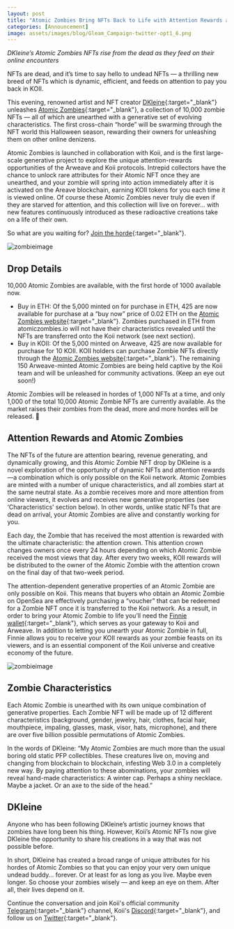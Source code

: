 ```yaml
---
layout: post
title: "Atomic Zombies Bring NFTs Back to Life with Attention Rewards and Generative Characteristics"
categories: [Announcement]
image: assets/images/blog/Gleam_Campaign-twitter-opt1_6.png
---
```


_DKleine’s Atomic Zombies NFTs rise from the dead as they feed on their online encounters_

NFTs are dead, and it’s time to say hello to undead NFTs — a thrilling new breed of NFTs which is dynamic, efficient, and feeds on attention to pay you back in KOII.

This evening, renowned artist and NFT creator [DKleine](https://twitter.com/_dkleine){:target="\_blank"} unleashes [Atomic Zombies](http://atomiczombies.io){:target="\_blank"}, a collection of 10,000 zombie NFTs — all of which are unearthed with a generative set of evolving characteristics. The first cross-chain “horde” will be swarming through the NFT world this Halloween season, rewarding their owners for unleashing them on other online denizens.

Atomic Zombies is launched in collaboration with Koii, and is the first large-scale generative project to explore the unique attention-rewards opportunities of the Arweave and Koii protocols. Intrepid collectors have the chance to unlock rare attributes for their Atomic NFT once they are unearthed, and your zombie will spring into action immediately after it is activated on the Areave blockchain, earning KOII tokens for you each time it is viewed online. Of course these Atomic Zombies never truly die even if they are starved for attention, and this collection will live on forever… with new features continuously introduced as these radioactive creations take on a life of their own.

So what are you waiting for? [Join the horde](http://atomiczombies.io){:target="\_blank"}.

![zombieimage](/assets/images/blog/Slow_Demo_video.gif)

## Drop Details

10,000 Atomic Zombies are available, with the first horde of 1000 available now.

- Buy in ETH: Of the 5,000 minted on for purchase in ETH, 425 are now available for purchase at a “buy now” price of 0.02 ETH on the [Atomic Zombies website](http://atomiczombies.io){:target="\_blank"}. Zombies purchased in ETH from atomiczombies.io will not have their characteristics revealed until the NFTs are transferred onto the Koii network (see next section).
- Buy in KOII: Of the 5,000 minted on Arweave, 425 are now available for purchase for 10 KOII. KOII holders can purchase Zombie NFTs directly through the [Atomic Zombies website](http://atomiczombies.io){:target="\_blank"}. The remaining 150 Arweave-minted Atomic Zombies are being held captive by the Koii team and will be unleashed for community activations. (Keep an eye out soon!)

Atomic Zombies will be released in hordes of 1,000 NFTs at a time, and only 1,000 of the total 10,000 Atomic Zombie NFTs are currently available. As the market raises their zombies from the dead, more and more hordes will be released. 🧟

## Attention Rewards and Atomic Zombies

The NFTs of the future are attention bearing, revenue generating, and dynamically growing, and this Atomic Zombie NFT drop by DKleine is a novel exploration of the opportunity of dynamic NFTs and attention rewards —a combination which is only possible on the Koii network. Atomic Zombies are minted with a number of unique characteristics, and all zombies start at the same neutral state. As a zombie receives more and more attention from online viewers, it evolves and receives new generative properties (see ‘Characteristics’ section below). In other words, unlike static NFTs that are dead on arrival, your Atomic Zombies are alive and constantly working for you.

Each day, the Zombie that has received the most attention is rewarded with the ultimate characteristic: the attention crown. This attention crown changes owners once every 24 hours depending on which Atomic Zombie received the most views that day. After every two weeks, KOII rewards will be distributed to the owner of the Atomic Zombie with the attention crown on the final day of that two-week period.

The attention-dependent generative properties of an Atomic Zombie are only possible on Koii. This means that buyers who obtain an Atomic Zombie on OpenSea are effectively purchasing a “voucher” that can be redeemed for a Zombie NFT once it is transferred to the Koii network. As a result, in order to bring your Atomic Zombie to life you’ll need the [Finnie wallet](https://blog.koii.network/Simplified-Finnie-Installation-Guide/){:target="\_blank"}, which serves as your gateway to Koii and Arweave. In addition to letting you unearth your Atomic Zombie in full, Finnie allows you to receive your KOII rewards as your zombie feasts on its viewers, and is an essential component of the Koii universe and creative economy of the future.

![zombieimage](/assets/images/blog/zombies.png)

## Zombie Characteristics

Each Atomic Zombie is unearthed with its own unique combination of generative properties. Each Zombie NFT will be made up of 12 different characteristics (background, gender, jewelry, hair, clothes, facial hair, mouthpiece, impaling, glasses, mask, visor, hats, microphone), and there are over five billion possible permutations of Atomic Zombies.

In the words of DKleine: “My Atomic Zombies are much more than the usual boring old static PFP collectibles. These creatures live on, moving and changing from blockchain to blockchain, infesting Web 3.0 in a completely new way. By paying attention to these abominations, your zombies will reveal hand-made characteristics: A winter cap. Perhaps a shiny necklace. Maybe a jacket. Or an axe to the side of the head.”

## DKleine

Anyone who has been following DKleine’s artistic journey knows that zombies have long been his thing. However, Koii’s Atomic NFTs now give DKleine the opportunity to share his creations in a way that was not possible before.

In short, DKleine has created a broad range of unique attributes for his hordes of Atomic Zombies so that you can enjoy your very own unique undead buddy… forever. Or at least for as long as you live. Maybe even longer. So choose your zombies wisely — and keep an eye on them. After all, their lives depend on it.

Continue the conversation and join Koii's official community [Telegram](https://t.me/joinchat/OEHs_8T9-8ZhZmU5){:target="\_blank"} channel, Koii's [Discord](https://discord.gg/koii-network){:target="\_blank"}, and follow us on [Twitter](https://twitter.com/KoiiNetwork){:target="\_blank"}.
